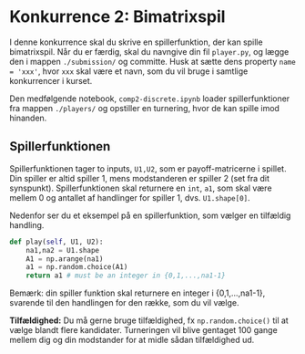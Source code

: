 # Konkurrence 2: Bimatrixspil 

I denne konkurrence skal du skrive en spillerfunktion, der kan spille bimatrixspil. Når du er færdig, skal du navngive din fil `player.py`, og lægge den i mappen `./submission/` og committe. Husk at sætte dens property `name = 'xxx'`, hvor `xxx` skal være et navn, som du vil bruge i samtlige konkurrencer i kurset. 

Den medfølgende notebook, `comp2-discrete.ipynb` loader spillerfunktioner fra mappen `./players/` og opstiller en turnering, hvor de kan spille imod hinanden. 

## Spillerfunktionen

Spillerfunktionen tager to inputs, `U1,U2`, som er payoff-matricerne i spillet. Din spiller er altid spiller 1, mens modstanderen er spiller 2 (set fra dit synspunkt). Spillerfunktionen skal returnere en `int`, `a1`, som skal være mellem 0 og antallet af handlinger for spiller 1, dvs. `U1.shape[0]`. 

 Nedenfor ser du et eksempel på en spillerfunktion, som vælger en tilfældig handling. 

```Python 
def play(self, U1, U2): 
    na1,na2 = U1.shape
    A1 = np.arange(na1)
    a1 = np.random.choice(A1)
    return a1 # must be an integer in {0,1,...,na1-1}
```

Bemærk: din spiller funktion skal returnere en integer i {0,1,...,na1-1}, svarende til den handlingen for den række, som du vil vælge. 

**Tilfældighed:** Du må gerne bruge tilfældighed, fx `np.random.choice()` til at vælge blandt flere kandidater. Turneringen vil blive gentaget 100 gange mellem dig og din modstander for at midle sådan tilfældighed ud. 

